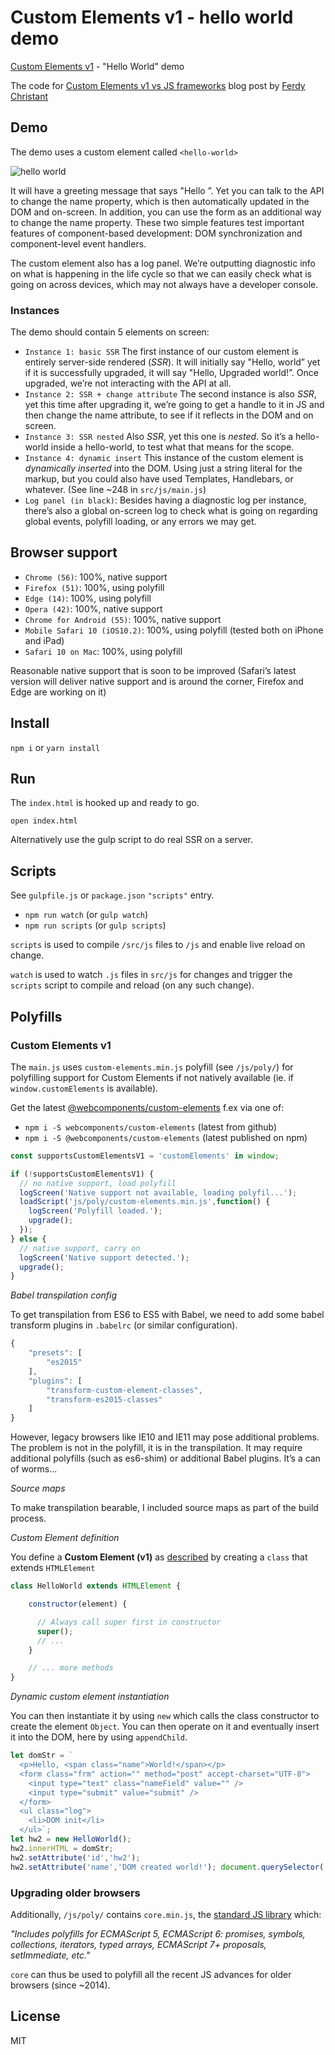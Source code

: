 # Custom Elements v1 - hello world demo

[Custom Elements v1](https://developer.mozilla.org/en-US/docs/Web/Web_Components/Custom_Elements) - "Hello World" demo

The code for [Custom Elements v1 vs JS frameworks](https://ferdychristant.com/custom-elements-v1-vs-js-frameworks-e086638cd1a9#.csh0br49h) blog post by [Ferdy Christant](https://ferdychristant.com)

## Demo

The demo uses a custom element called `<hello-world>`

![hello world](https://github.com/kristianmandrup/ce-hw/raw/master/images/screenshot1.png "<hello-world> screenshot")

It will have a greeting message that says "Hello <default value>”. Yet you can talk to the API to change the name property, which is then automatically updated in the DOM and on-screen. In addition, you can use the form as an additional way to change the name property. These two simple features test important features of component-based development: DOM synchronization and component-level event handlers.

The custom element also has a log panel. We’re outputting diagnostic info on what is happening in the life cycle so that we can easily check what is going on across devices, which may not always have a developer console.

### Instances

The demo should contain 5 elements on screen:
- `Instance 1: basic SSR` The first instance of our custom element is entirely server-side rendered (*SSR*). It will initially say "Hello, world” yet if it is successfully upgraded, it will say "Hello, Upgraded world!”. Once upgraded, we’re not interacting with the API at all.
- `Instance 2: SSR + change attribute` The second instance is also *SSR*, yet this time after upgrading it, we’re going to get a handle to it in JS and then change the name attribute, to see if it reflects in the DOM and on screen.
- `Instance 3: SSR nested` Also *SSR*, yet this one is *nested*. So it’s a hello-world inside a hello-world, to test what that means for the scope.
- `Instance 4: dynamic insert` This instance of the custom element is *dynamically inserted* into the DOM. Using just a string literal for the markup, but you could also have used Templates, Handlebars, or whatever. (See line ~248 in `src/js/main.js`)
- `Log panel (in black)`: Besides having a diagnostic log per instance, there’s also a global on-screen log to check what is going on regarding global events, polyfill loading, or any errors we may get.

## Browser support
- `Chrome (56)`: 100%, native support
- `Firefox (51)`: 100%, using polyfill
- `Edge (14)`: 100%, using polyfill
- `Opera (42)`: 100%, native support
- `Chrome for Android (55)`: 100%, native support
- `Mobile Safari 10 (iOS10.2)`: 100%, using polyfill (tested both on iPhone and iPad)
- `Safari 10 on Mac`: 100%, using polyfill

Reasonable native support that is soon to be improved (Safari’s latest version will deliver native support and is around the corner, Firefox and Edge are working on it)

## Install

`npm i` or `yarn install`

## Run

The `index.html` is hooked up and ready to go.

`open index.html`

Alternatively use the gulp script to do real SSR on a server.

## Scripts

See `gulpfile.js` or `package.json` `"scripts"` entry.

- `npm run watch` (or `gulp watch`)
- `npm run scripts` (or `gulp scripts`)

`scripts` is used to compile `/src/js` files to `/js` and enable live reload on change.

`watch` is used to watch `.js` files in `src/js` for changes and trigger the `scripts` script to compile and reload (on any such change).

## Polyfills

### Custom Elements v1

The `main.js` uses `custom-elements.min.js` polyfill (see `/js/poly/`) for polyfilling support for Custom Elements if not natively available (ie. if `window.customElements` is available).

Get the latest [@webcomponents/custom-elements](https://github.com/webcomponents/custom-elements) f.ex via one of:

- `npm i -S webcomponents/custom-elements` (latest from github)
- `npm i -S @webcomponents/custom-elements` (latest published on npm)

```js
const supportsCustomElementsV1 = 'customElements' in window;

if (!supportsCustomElementsV1) {
  // no native support, load polyfill
  logScreen('Native support not available, loading polyfil...');
  loadScript('js/poly/custom-elements.min.js',function() {
    logScreen('Polyfill loaded.');
    upgrade();
  });
} else {
  // native support, carry on
  logScreen('Native support detected.');
  upgrade();
}
```

*Babel transpilation config*

To get transpilation from ES6 to ES5 with Babel, we need to add some babel transform plugins in `.babelrc` (or similar configuration).

```js
{
    "presets": [
        "es2015"
    ],
    "plugins": [
        "transform-custom-element-classes",
        "transform-es2015-classes"
    ]
}
```

However, legacy browsers like IE10 and IE11 may pose additional problems. The problem is not in the polyfill, it is in the transpilation. It may require additional polyfills (such as es6-shim) or additional Babel plugins. It’s a can of worms...

*Source maps*

To make transpilation bearable, I included source maps as part of the build process.

*Custom Element definition*

You define a **Custom Element (v1)** as [described](https://developers.google.com/web/fundamentals/getting-started/primers/customelements) by creating a `class`  that extends `HTMLElement`

```js
class HelloWorld extends HTMLElement {

    constructor(element) {

      // Always call super first in constructor
      super();
      // ...
    }

    // ... more methods
}
```

*Dynamic custom element instantiation*

You can then instantiate it by using `new` which calls the class constructor to create the element `Object`. You can then operate on it and eventually insert it into the DOM, here by using `appendChild`.

```js
let domStr = `
  <p>Hello, <span class="name">World!</span></p>
  <form class="frm" action="" method="post" accept-charset="UTF-8">
    <input type="text" class="nameField" value="" />
    <input type="submit" value="submit" />
  </form>
  <ul class="log">
    <li>DOM init</li>
  </ul>`;
let hw2 = new HelloWorld();
hw2.innerHTML = domStr;
hw2.setAttribute('id','hw2');
hw2.setAttribute('name','DOM created world!'); document.querySelector('#instances').appendChild(hw2);
```

### Upgrading older browsers

Additionally, `/js/poly/` contains `core.min.js`, the [standard JS library](https://github.com/zloirock/core-js) which:

_"Includes polyfills for ECMAScript 5, ECMAScript 6: promises, symbols, collections, iterators, typed arrays, ECMAScript 7+ proposals, setImmediate, etc."_

`core` can thus be used to polyfill all the recent JS advances for older browsers (since ~2014).

## License

MIT
